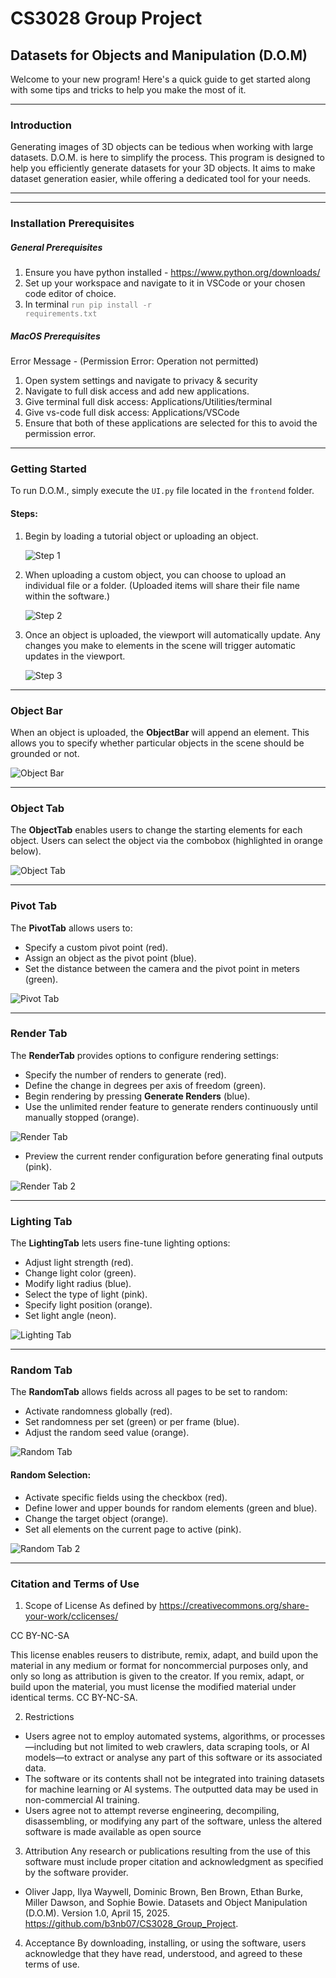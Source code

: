 # CS3028 Group Project

## Datasets for Objects and Manipulation (D.O.M)

Welcome to your new program! Here's a quick guide to get started along with some tips and tricks to help you make the most of it.

---

### Introduction

Generating images of 3D objects can be tedious when working with large datasets. D.O.M. is here to simplify the process. This program is designed to help you efficiently generate datasets for your 3D objects. It aims to make dataset generation easier, while offering a dedicated tool for your needs.

---

---

### Installation Prerequisites
##### General Prerequisites
1. Ensure you have python installed - https://www.python.org/downloads/ 
1. Set up your workspace and navigate to it in VSCode or your chosen code editor of choice.
1. In terminal <code style="color:Gray">run pip install -r requirements.txt</code>

##### MacOS Prerequisites
Error Message - (Permission Error: Operation not permitted)
1. Open system settings and navigate to privacy & security
1. Navigate to full disk access and add new applications. 
1. Give terminal full disk access: Applications/Utilities/terminal
1. Give vs-code full disk access: Applications/VSCode
1. Ensure that both of these applications are selected for this to avoid the permission error.

---

### Getting Started

To run D.O.M., simply execute the `UI.py` file located in the `frontend` folder.

#### Steps:
1. Begin by loading a tutorial object or uploading an object.
   
   ![Step 1](images/userdocs/Step%201.png)
   
2. When uploading a custom object, you can choose to upload an individual file or a folder. (Uploaded items will share their file name within the software.)
   
   ![Step 2](images/userdocs/Step%202.png)

3. Once an object is uploaded, the viewport will automatically update. Any changes you make to elements in the scene will trigger automatic updates in the viewport.
   
   ![Step 3](images/userdocs/Step%203.png)

---

### Object Bar

When an object is uploaded, the **ObjectBar** will append an element. This allows you to specify whether particular objects in the scene should be grounded or not.

![Object Bar](images/userdocs/Object%20Bar.png)

---

### Object Tab

The **ObjectTab** enables users to change the starting elements for each object. Users can select the object via the combobox (highlighted in orange below).

![Object Tab](images/userdocs/Object%20Tab.png)

---

### Pivot Tab

The **PivotTab** allows users to:

- Specify a custom pivot point (red).
- Assign an object as the pivot point (blue).
- Set the distance between the camera and the pivot point in meters (green).

![Pivot Tab](images/userdocs/PivotTab.png)

---

### Render Tab

The **RenderTab** provides options to configure rendering settings:

- Specify the number of renders to generate (red).
- Define the change in degrees per axis of freedom (green).
- Begin rendering by pressing **Generate Renders** (blue).
- Use the unlimited render feature to generate renders continuously until manually stopped (orange).

![Render Tab](images/userdocs/Render%20Tab.png)

- Preview the current render configuration before generating final outputs (pink).

![Render Tab 2](images/userdocs/Render%20Tab%202.png)

---

### Lighting Tab

The **LightingTab** lets users fine-tune lighting options:

- Adjust light strength (red).
- Change light color (green).
- Modify light radius (blue).
- Select the type of light (pink).
- Specify light position (orange).
- Set light angle (neon).

![Lighting Tab](images/userdocs/Lighting%20Tab.png)

---

### Random Tab

The **RandomTab** allows fields across all pages to be set to random:

- Activate randomness globally (red).
- Set randomness per set (green) or per frame (blue).
- Adjust the random seed value (orange).

![Random Tab](images/userdocs/Random%20Tab.png)

#### Random Selection:

- Activate specific fields using the checkbox (red).
- Define lower and upper bounds for random elements (green and blue).
- Change the target object (orange).
- Set all elements on the current page to active (pink).

![Random Tab 2](images/userdocs/Random%20Selection.png)

---
### Citation and Terms of Use

1. Scope of License
As defined by https://creativecommons.org/share-your-work/cclicenses/

CC BY-NC-SA

This license enables reusers to distribute, remix, adapt, and build upon the material in any medium or format for noncommercial purposes only, and only so long as attribution is given to the creator. If you remix, adapt, or build upon the material, you must license the modified material under identical terms. CC BY-NC-SA.

2. Restrictions
- Users agree not to employ automated systems, algorithms, or processes—including but not limited to web crawlers, data scraping tools, or AI models—to extract or analyse any part of this software or its associated data.
- The software or its contents shall not be integrated into training datasets for machine learning or AI systems. The outputted data may be used in non-commercial AI training.
- Users agree not to attempt reverse engineering, decompiling, disassembling, or modifying any part of the software, unless the altered software is made available as open source

3. Attribution
Any research or publications resulting from the use of this software must include proper citation and acknowledgment as specified by the software provider.

 - Oliver Japp, Ilya Waywell, Dominic Brown, Ben Brown, Ethan Burke, Miller Dawson, and Sophie Bowie. Datasets and Object Manipulation (D.O.M). Version 1.0, April 15, 2025. https://github.com/b3nb07/CS3028_Group_Project.

4. Acceptance
By downloading, installing, or using the software, users acknowledge that they have read, understood, and agreed to these terms of use.
